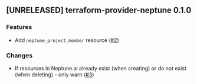 ## [UNRELEASED] terraform-provider-neptune 0.1.0

### Features
- Add `neptune_project_member` resource ([#2](https://github.com/AleksanderWWW/terraform-provider-neptune/pull/2))

### Changes
- If resources in Neptune.ai already exist (when creating) or do not exist (when deleting) - only warn ([#3](https://github.com/AleksanderWWW/terraform-provider-neptune/pull/3))
